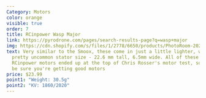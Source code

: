```yaml
---
Category: Motors
color: orange
visible: true
order: 7
title: RCinpower Wasp Major
link: https://pyrodrone.com/pages/search-results-page?q=wasp+major
img: https://cdn.shopify.com/s/files/1/2778/6650/products/PhotoRoom-20220216_131458_1200x1200.png?v=1645046279
text: Very similar to the Smoox, these come in just a little lighter, with a
  pretty uncommon stator size - 22.6 mm tall, 6.5mm wide. All of these three
  RCinpower motors ended up at the top of Chris Rosser's motor test, so you can
  be sure you're getting good motors
price: $23.99
point1: "Weight: 30.5g"
point2: "KV: 1860/2020"
---
```

